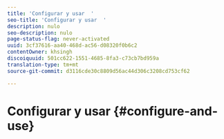 ```yaml
---
title: 'Configurar y usar  '
seo-title: 'Configurar y usar  '
description: nulo
seo-description: nulo
page-status-flag: never-activated
uuid: 3cf37616-aa40-468d-ac56-d08320f0b6c2
contentOwner: khsingh
discoiquuid: 501cc622-1551-4685-8fa3-c73cb7bd959a
translation-type: tm+mt
source-git-commit: d3116cde30c8809d56ac44d306c3208cd753cf62

---
```



# Configurar y usar {#configure-and-use}

